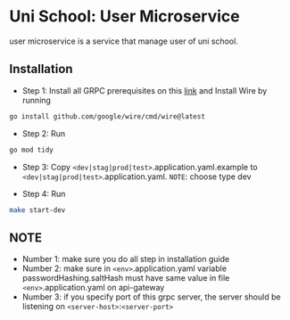 # Uni School: User Microservice

user microservice is a service that manage user of uni school.

## Installation

- Step 1: Install all GRPC prerequisites on this [link](https://grpc.io/docs/languages/go/quickstart/#prerequisites) and Install Wire by running

```bash
go install github.com/google/wire/cmd/wire@latest
```

- Step 2: Run

```bash
go mod tidy
```

- Step 3: Copy `<dev|stag|prod|test>`.application.yaml.example to `<dev|stag|prod|test>`.application.yaml. `NOTE`: choose type dev

- Step 4: Run

```bash
make start-dev
```

## NOTE

- Number 1: make sure you do all step in installation guide
- Number 2: make sure in `<env>`.application.yaml variable passwordHashing.saltHash must have same value in file `<env>`.application.yaml on api-gateway
- Number 3: if you specify port of this grpc server, the server should be listening on `<server-host>`:`<server-port>`
